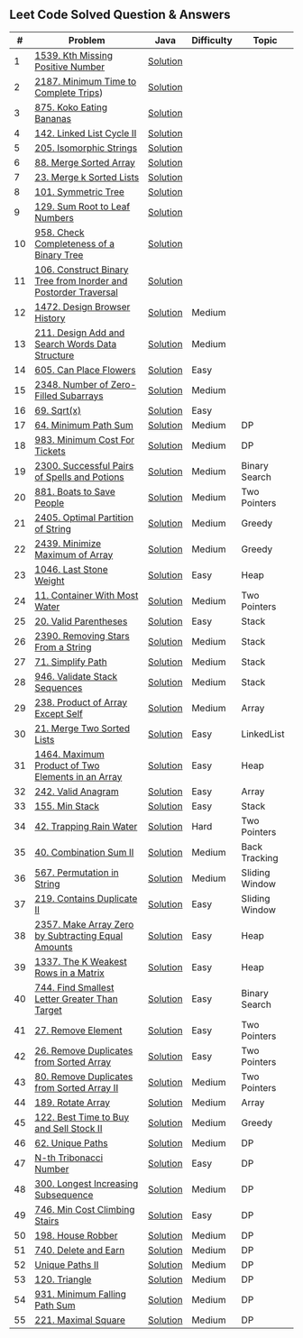 ## Leet Code Solved Question & Answers

| # | Problem                                                                                                                             | Java                         | Difficulty | Topic |
|---|-------------------------------------------------------------------------------------------------------------------------------------|------------------------------|-----|-----|
| 1 | [1539. Kth Missing Positive Number](https://leetcode.com/problems/kth-missing-positive-number/description/)                         | [Solution](https://github.com/gopalakrishnan-anbumani/DSAVault/blob/main/leetcode-practise/Kth%20Missing%20Positive%20Number.java)|
| 2 | [2187. Minimum Time to Complete Trips](https://leetcode.com/problems/minimum-time-to-complete-trips/description/)) | [Solution](https://github.com/gopalakrishnan-anbumani/DSAVault/blob/main/leetcode-practise/Minimum%20Time%20to%20Complete%20Trips.java) |
| 3 | [875. Koko Eating Bananas](https://leetcode.com/problems/koko-eating-bananas/description/) | [Solution](https://github.com/gopalakrishnan-anbumani/DSAVault/blob/main/leetcode-practise/Koko%20Eating%20Bananas.java)
| 4 | [142. Linked List Cycle II](https://leetcode.com/problems/linked-list-cycle-ii/description/) | [Solution](https://github.com/gopalakrishnan-anbumani/DSAVault/blob/main/leetcode-practise/Linked%20List%20Cycle%20II.java)
| 5 | [205. Isomorphic Strings](https://leetcode.com/problems/isomorphic-strings/description/) | [Solution](https://github.com/gopalakrishnan-anbumani/DSAVault/blob/main/leetcode-practise/Isomorphic%20Strings.java)
| 6 | [88. Merge Sorted Array](https://leetcode.com/problems/merge-sorted-array/description/) | [Solution](https://github.com/gopalakrishnan-anbumani/DSAVault/blob/main/leetcode-practise/Merge%20Sorted%20Array.java)
| 7 | [23. Merge k Sorted Lists](https://leetcode.com/problems/merge-k-sorted-lists/description/) | [Solution](https://github.com/gopalakrishnan-anbumani/DSAVault/blob/main/src/com/practise/algo/patterns/k-way-merge/MergeKSortedLists.java)
| 8 | [101. Symmetric Tree](https://leetcode.com/problems/symmetric-tree/description/) | [Solution](https://github.com/gopalakrishnan-anbumani/DSAVault/blob/main/leetcode-practise/Symmetric%20Tree.java)
| 9 | [129. Sum Root to Leaf Numbers](https://leetcode.com/problems/sum-root-to-leaf-numbers/) | [Solution](https://github.com/gopalakrishnan-anbumani/DSAVault/blob/main/leetcode-practise/Sum%20Root%20to%20Leaf%20Numbers.java)
| 10 | [958. Check Completeness of a Binary Tree](https://leetcode.com/problems/check-completeness-of-a-binary-tree/description/) | [Solution](https://github.com/gopalakrishnan-anbumani/DSAVault/blob/main/leetcode-practise/Check%20Completeness%20of%20a%20Binary%20Tree.java)
| 11 | [106. Construct Binary Tree from Inorder and Postorder Traversal](https://leetcode.com/problems/construct-binary-tree-from-inorder-and-postorder-traversal/description/) | [Solution](https://github.com/gopalakrishnan-anbumani/DSAVault/blob/main/leetcode-practise/Construct%20Binary%20Tree%20from%20Inorder%20and%20Postorder%20Traversal.java)
| 12 | [1472. Design Browser History](https://leetcode.com/problems/design-browser-history/description/) | [Solution](https://github.com/gopalakrishnan-anbumani/DSAVault/blob/main/leetcode-practise/Design%20Browser%20History.java) | Medium |
| 13 | [211. Design Add and Search Words Data Structure](https://leetcode.com/problems/design-add-and-search-words-data-structure/description/) | [Solution](https://github.com/gopalakrishnan-anbumani/DSAVault/blob/main/leetcode-practise/Design%20Add%20and%20Search%20Words%20Data%20Structure.java)| Medium |
| 14 | [605. Can Place Flowers](https://leetcode.com/problems/can-place-flowers/description/) | [Solution](https://github.com/gopalakrishnan-anbumani/DSAVault/blob/main/leetcode-practise/Can%20Place%20Flowers.java) | Easy |
| 15 | [2348. Number of Zero-Filled Subarrays](https://leetcode.com/problems/number-of-zero-filled-subarrays/description/) | [Solution](https://github.com/gopalakrishnan-anbumani/DSAVault/blob/main/leetcode-practise/Number%20of%20Zero-Filled%20Subarrays.java) | Medium |
| 16 | [69. Sqrt(x)](https://leetcode.com/problems/sqrtx/description/) | [Solution](https://github.com/gopalakrishnan-anbumani/DSAVault/blob/main/leetcode-practise/SqrtX.java) | Easy |
| 17 | [64. Minimum Path Sum](https://leetcode.com/problems/minimum-path-sum/description/) | [Solution](https://github.com/gopalakrishnan-anbumani/DSAVault/blob/main/leetcode-practise/Minimum%20Path%20Sum.java) | Medium | DP |
| 18 | [983. Minimum Cost For Tickets](https://leetcode.com/problems/minimum-cost-for-tickets/description/) | [Solution](https://github.com/gopalakrishnan-anbumani/DSAVault/blob/main/leetcode-practise/Minimum%20Cost%20For%20Tickets.java) | Medium | DP |
| 19 | [2300. Successful Pairs of Spells and Potions](https://leetcode.com/problems/successful-pairs-of-spells-and-potions/description/) | [Solution](https://github.com/gopalakrishnan-anbumani/DSAVault/blob/main/leetcode-practise/Successful%20Pairs%20of%20Spells%20and%20Potions.java) | Medium | Binary Search |
| 20 | [881. Boats to Save People](https://leetcode.com/problems/boats-to-save-people/description/) | [Solution](https://github.com/gopalakrishnan-anbumani/DSAVault/blob/main/leetcode-practise/Boats%20to%20Save%20People.java) | Medium | Two Pointers |
| 21 | [2405. Optimal Partition of String](https://leetcode.com/problems/optimal-partition-of-string/description/) | [Solution](https://github.com/gopalakrishnan-anbumani/DSAVault/blob/main/leetcode-practise/Optimal%20Partition%20of%20String.java) | Medium | Greedy |
| 22 | [2439. Minimize Maximum of Array](https://leetcode.com/problems/minimize-maximum-of-array/description/) | [Solution](https://github.com/gopalakrishnan-anbumani/DSAVault/blob/main/leetcode-practise/Minimize%20Maximum%20of%20Array.java) | Medium | Greedy |
| 23 | [1046. Last Stone Weight](https://leetcode.com/problems/last-stone-weight/description/) | [Solution](https://github.com/gopalakrishnan-anbumani/DSAVault/blob/main/leetcode-practise/Last%20Stone%20Weight.java) | Easy | Heap |
| 24 | [11. Container With Most Water](https://leetcode.com/problems/container-with-most-water/description/) | [Solution](https://github.com/gopalakrishnan-anbumani/DSAVault/blob/main/leetcode-practise/Container%20With%20Most%20Water.java) | Medium | Two Pointers |
| 25 | [20. Valid Parentheses](https://leetcode.com/problems/valid-parentheses/description/) | [Solution](https://github.com/gopalakrishnan-anbumani/DSAVault/blob/main/leetcode-practise/Valid%20Parentheses.java) | Easy | Stack  |
| 26 | [2390. Removing Stars From a String](https://leetcode.com/problems/removing-stars-from-a-string/description/) | [Solution](https://github.com/gopalakrishnan-anbumani/DSAVault/blob/main/leetcode-practise/Removing%20Stars%20From%20a%20String.java) | Medium | Stack  |
| 27 | [71. Simplify Path](https://leetcode.com/problems/simplify-path/description/) | [Solution](https://github.com/gopalakrishnan-anbumani/DSAVault/blob/main/leetcode-practise/Simplify%20Path.java) | Medium | Stack  |
| 28 | [946. Validate Stack Sequences](https://leetcode.com/problems/validate-stack-sequences/description/) | [Solution](https://github.com/gopalakrishnan-anbumani/DSAVault/blob/main/leetcode-practise/Validate%20Stack%20Sequences.java) | Medium | Stack  |
| 29 | [238. Product of Array Except Self](https://leetcode.com/problems/product-of-array-except-self/description/) | [Solution](https://github.com/gopalakrishnan-anbumani/DSAVault/blob/main/leetcode-practise/Product%20of%20Array%20Except%20Self.java) | Medium | Array  |
| 30 | [21. Merge Two Sorted Lists](https://leetcode.com/problems/merge-two-sorted-lists/description/) | [Solution](https://github.com/gopalakrishnan-anbumani/DSAVault/blob/main/leetcode-practise/Merge%20Two%20Sorted%20Lists.java) | Easy | LinkedList  |
| 31 | [1464. Maximum Product of Two Elements in an Array](https://leetcode.com/problems/maximum-product-of-two-elements-in-an-array/description/) | [Solution](https://github.com/gopalakrishnan-anbumani/DSAVault/blob/main/leetcode-practise/Maximum%20Product%20of%20Two%20Elements%20in%20an%20Array.java) | Easy | Heap  |
| 32 | [242. Valid Anagram](https://leetcode.com/problems/valid-anagram/description/) | [Solution](https://github.com/gopalakrishnan-anbumani/DSAVault/blob/71faf0179796def906a000a158df29aa9baccb66/leetcode-practise/Valid%20Anagram.java) | Easy | Array  |
| 33 | [155. Min Stack](https://leetcode.com/problems/min-stack/description/) | [Solution](https://github.com/gopalakrishnan-anbumani/DSAVault/blob/main/leetcode-practise/Min%20Stack.java) | Easy | Stack  |
| 34 | [42. Trapping Rain Water](https://leetcode.com/problems/trapping-rain-water/description/) | [Solution](--) | Hard | Two Pointers  |
| 35 | [40. Combination Sum II](https://leetcode.com/problems/combination-sum-ii/description/) | [Solution](https://github.com/gopalakrishnan-anbumani/DSAVault/blob/main/leetcode-practise/Combination%20Sum%20II.java) | Medium | Back Tracking  |
| 36 | [567. Permutation in String](https://leetcode.com/problems/permutation-in-string/description/) | [Solution](https://github.com/gopalakrishnan-anbumani/DSAVault/blob/main/leetcode-practise/Permutation%20in%20String.java) | Medium | Sliding Window  |
| 37 | [219. Contains Duplicate II](https://leetcode.com/problems/contains-duplicate-ii/) | [Solution](https://github.com/gopalakrishnan-anbumani/DSAVault/blob/main/leetcode-practise/Contains%20Duplicate%20II.java) | Easy | Sliding Window  |
| 38 | [2357. Make Array Zero by Subtracting Equal Amounts](https://leetcode.com/problems/make-array-zero-by-subtracting-equal-amounts/description/) | [Solution](https://github.com/gopalakrishnan-anbumani/DSAVault/blob/main/leetcode-practise/Make%20Array%20Zero%20by%20Subtracting%20Equal%20Amounts.java) | Easy | Heap  |
| 39 | [1337. The K Weakest Rows in a Matrix](https://leetcode.com/problems/the-k-weakest-rows-in-a-matrix/description/) | [Solution](https://github.com/gopalakrishnan-anbumani/DSAVault/blob/main/leetcode-practise/The%20K%20Weakest%20Rows%20in%20a%20Matrix.java) | Easy | Heap  |
| 40 | [744. Find Smallest Letter Greater Than Target](https://leetcode.com/problems/find-smallest-letter-greater-than-target/description/?envType=study-plan-v2&id=binary-search) | [Solution](https://github.com/gopalakrishnan-anbumani/DSAVault/blob/main/leetcode-practise/Find%20Smallest%20Letter%20Greater%20Than%20Target.java) | Easy | Binary Search  |
| 41 | [27. Remove Element](https://leetcode.com/problems/remove-element/description/) | [Solution](https://github.com/gopalakrishnan-anbumani/DSAVault/blob/main/leetcode-practise/Remove%20Element.java) | Easy | Two Pointers  |
| 42 | [26. Remove Duplicates from Sorted Array](https://leetcode.com/problems/remove-duplicates-from-sorted-array/description/) | [Solution](https://github.com/gopalakrishnan-anbumani/DSAVault/blob/main/leetcode-practise/Remove%20Duplicates%20from%20Sorted%20Array.java) | Easy | Two Pointers  |
| 43 | [80. Remove Duplicates from Sorted Array II](https://leetcode.com/problems/remove-duplicates-from-sorted-array-ii/description/) | [Solution](https://github.com/gopalakrishnan-anbumani/DSAVault/blob/main/leetcode-practise/Remove%20Duplicates%20from%20Sorted%20Array%20II.java) | Medium | Two Pointers  |
| 44 | [189. Rotate Array](https://leetcode.com/problems/rotate-array/description/) | [Solution](https://github.com/gopalakrishnan-anbumani/DSAVault/blob/main/leetcode-practise/Rotate%20Array.java) | Medium | Array  |
| 45 | [122. Best Time to Buy and Sell Stock II](https://leetcode.com/problems/best-time-to-buy-and-sell-stock-ii/description/) | [Solution](https://github.com/gopalakrishnan-anbumani/DSAVault/blob/main/leetcode-practise/Best%20Time%20to%20Buy%20and%20Sell%20Stock%20II.java) | Medium | Greedy  |
| 46 | [62. Unique Paths](https://leetcode.com/problems/unique-paths/description/) | [Solution](https://github.com/gopalakrishnan-anbumani/DSAVault/blob/main/leetcode-practise/Unique%20Paths.java) | Medium | DP  |
| 47 | [N-th Tribonacci Number](https://leetcode.com/problems/n-th-tribonacci-number/description/) | [Solution](https://github.com/gopalakrishnan-anbumani/DSAVault/blob/main/leetcode-practise/N-th%20Tribonacci%20Number.java) | Easy | DP  |
| 48 | [300. Longest Increasing Subsequence](https://leetcode.com/problems/longest-increasing-subsequence/description/) | [Solution](https://github.com/gopalakrishnan-anbumani/DSAVault/blob/main/leetcode-practise/Longest%20Increasing%20Subsequence.java) | Medium | DP  |
| 49 | [746. Min Cost Climbing Stairs](https://leetcode.com/problems/min-cost-climbing-stairs/description/) | [Solution](https://github.com/gopalakrishnan-anbumani/DSAVault/blob/main/leetcode-practise/MinCostClimbingStairs.java) | Easy | DP  |
| 50 | [198. House Robber](https://leetcode.com/problems/house-robber/description) | [Solution](https://github.com/gopalakrishnan-anbumani/DSAVault/blob/main/leetcode-practise/HouseRobber.java) | Medium | DP  |
| 51 | [740. Delete and Earn](https://leetcode.com/problems/delete-and-earn/description/) | [Solution](https://github.com/gopalakrishnan-anbumani/DSAVault/blob/main/leetcode-practise/DeleteAndEarn.java) | Medium | DP  |
| 52 | [Unique Paths II](https://leetcode.com/problems/unique-paths-ii/description/) | [Solution](https://github.com/gopalakrishnan-anbumani/DSAVault/blob/main/leetcode-practise/UniquePathsII.java) | Medium | DP  |
| 53 | [120. Triangle](https://leetcode.com/problems/triangle/description/) | [Solution](https://github.com/gopalakrishnan-anbumani/DSAVault/blob/main/leetcode-practise/Triangle.java) | Medium | DP  |
| 54 | [931. Minimum Falling Path Sum](https://leetcode.com/problems/minimum-falling-path-sum/description/) | [Solution](https://github.com/gopalakrishnan-anbumani/DSAVault/blob/main/leetcode-practise/MinimumFallingPathSum.java) | Medium | DP  |
| 55 | [221. Maximal Square](https://leetcode.com/problems/maximal-square/description/) | [Solution](https://github.com/gopalakrishnan-anbumani/DSAVault/blob/main/leetcode-practise/MaximalSquare.java) | Medium | DP  |